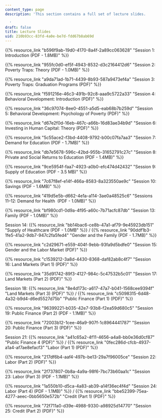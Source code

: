 ```yaml
---
content_type: page
description: 'This section contains a full set of lecture slides.

  '
draft: false
title: Lecture Slides
uid: 210b93cc-83fd-4a0e-be7d-fdd67b8ab69d
---
```

{{% resource_link "b596f9ab-19d0-4170-8a4f-2a89cc063628" "Session 1: Introduction (PDF - 1.8MB)" %}}

{{% resource_link "955fc0d0-ef5f-4943-8532-d3c2164412d6" "Session 2: Poverty Traps: Theory (PDF - 1.0MB)" %}}

{{% resource_link "a9da71ad-1b71-4439-8b93-587a9473ef4a" "Session 3: Poverty Traps: Graduation Programs (PDF)" %}}

{{% resource_link "f591216e-46c3-491b-92c8-aaa9c5722a33" "Session 4: Behavioral Development: Introduction (PDF)" %}}

{{% resource_link "36c97074-8ee0-4551-a5d5-eab68b7b259d" "Session 5: Behavioral Development: Psychology of Poverty (PDF)" %}}

{{% resource_link "d67e2f0d-16eb-467c-a66b-16d83ae34b9d" "Session 6: Investing in Human Capital: Theory (PDF)" %}}

{{% resource_link "5c55ace2-f3bd-4408-9792-b00c07fa7aa3" "Session 7: Demand for Education (PDF - 1.7MB)" %}}

{{% resource_link "db7e5678-596c-42bd-955b-31652791c27c" "Session 8: Private and Social Returns to Education (PDF - 1.4MB)" %}}

{{% resource_link "9ce5954f-faa7-4923-a0b0-efc474d42432" "Session 9: Supply of Education (PDF - 3.5 MB)" %}}

{{% resource_link "7c67f8ef-e14f-466a-8583-8a323550ae9c" "Session 10: Savings (PDF - 1.6MB)" %}}

{{% resource_link "419d5e5b-d662-4e1a-a114-3ae0a48525c6" "Sessions 11–12: Demand for Health  (PDF - 1.0MB)" %}}

{{% resource_link "bf980cd1-0d9a-4f95-a60c-7b71acfc87db" "Session 13: Family (PDF - 1.0MB)" %}}

Session 14: {{% resource_link "bb14bac6-ce8b-47a1-af79-9e45923db151" "Supply of Healthcare (PDF - 1.0MB" %}} / {{% resource_link "90ddf1b3-1fe5-41a2-9db7-947c2fa5fed4" "Gender and the Family (PDF - 1.7MB)" %}}

{{% resource_link "c2d29671-e559-404f-9ebb-93fa9d5bdfe0" "Session 15: Gender and the Labor Market (PDF)" %}}

{{% resource_link "c1539212-3a8d-4430-8368-daf82ab8c4f7" "Session 16: Land Markets (Part 1) (PDF)" %}}

{{% resource_link "35d91742-89f3-4127-984c-5c47532b5c01" "Session 17: Land Markets (Part 2) (PDF)" %}}

Session 18: {{% resource_link "8e4d173c-a617-47a7-b041-1568cee9394f" "Land Markets (Part 3) (PDF)" %}} / {{% resource_link "c5098315-6d48-4a32-b9d4-d6ed5527d75b" "Public Finance (Part 1) (PDF)" %}}

{{% resource_link "96399221-b035-42e7-93b8-f2ea59d680c5" "Session 19: Public Finance (Part 2) (PDF - 1.1MB)" %}}

{{% resource_link "72003b12-1cee-46a9-907f-1c8964441787" "Session 20: Public Finance (Part 3) (PDF)" %}}

Session 21: {{% resource_link "a41c65a2-4f11-4656-a4a8-bb0e36d0cf87" "Public Finance 4 (PDF)" %}} / {{% resource_link "0fec286d-cfcb-4937-a1a4-af7ae8efacf3" "Labor (Part 1) (PDF)" %}}

{{% resource_link "217df6b4-aaf4-497b-be13-29a7f96005ce" "Session 22: Labor (Part 2) (PDF)" %}}

{{% resource_link "2f737807-0b8a-4a9a-98f6-7bc73b60aa1c" "Session 23: Labor (Part 3) (PDF - 1.1MB)" %}}

{{% resource_link "1a550b10-d5ca-4a83-ab39-a14f36ec4f4d" "Session 24: Labor (Part 4) (PDF - 1.1MB)" %}} / {{% resource_link "bbe52399-75ea-4277-aeec-0bb5650e572b" "Credit (Part 1) (PDF)" %}}

{{% resource_link "72f711a0-d39e-4988-9330-a98925d14770" "Session 25: Credit (Part 2) (PDF)" %}}
